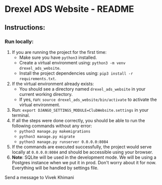 # Drexel ADS Website - README

## Instructions:

### Run locally:
1. If you are running the project for the first time:
    - Make sure you have ```python3``` installed.
    - Create a virtual environment using: ```python3 -m venv drexel_ads_website```.
    - Install the project dependencies using: ```pip3 install -r requirements.txt```.
2. If the virtual environment already exists:
    - You should see a directory named ```drexel_ads_website``` in your current working directory.
    - If yes, run: ```source drexel_ads_website/bin/activate``` to activate the virtual environment.
3. Run: ```export DJANGO_SETTINGS_MODULE=ClubWebsite.settings``` in your terminal.
4. If all the steps were done correctly, you should be able to run the following commands without any error:
    - ```python3 manage.py makemigrations```
    - ```python3 manage.py migrate```
    - ```python3 manage.py runserver 0.0.0.0:8084```
5. If the commands are executed successfully, the project would serve locally at ```0.0.0.0:8084``` and should be accessible using your browser.
6. <b>Note</b>: SQLite will be used in the development mode. We will be using a Postgres instance when we put it in prod. Don't worry about it for now. Everything will be handled by settings file.


Send a message to Vivek Khimani
